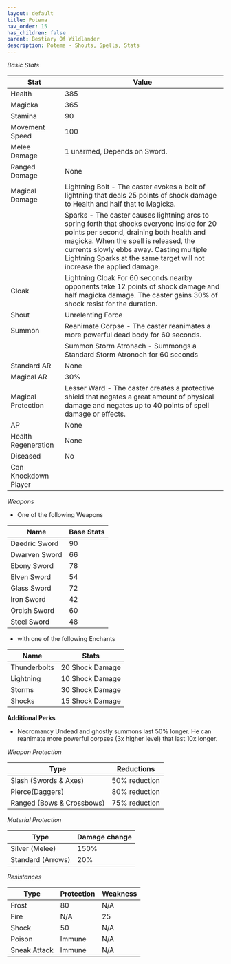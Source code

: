 ```yaml
---
layout: default
title: Potema
nav_order: 15
has_children: false
parent: Bestiary Of Wildlander
description: Potema - Shouts, Spells, Stats
---
```



*Basic Stats*

|Stat| Value |
|--|--|
|Health| 385 |
|Magicka| 365 |
|Stamina| 90 |
|Movement Speed| 100 |
|Melee Damage| 1 unarmed, Depends on Sword. |
|Ranged Damage| None  |
|Magical Damage|Lightning Bolt - The caster evokes a bolt of lightning that deals 25 points of shock damage to Health and half that to Magicka.   |
|| Sparks - The caster causes lightning arcs to spring forth that shocks everyone inside for 20 points per second, draining both health and magicka. When the spell is released, the currents slowly ebbs away. Casting multiple Lightning Sparks at the same target will not increase the applied damage.
|Cloak| Lightning Cloak For 60 seconds nearby opponents take 12 points of shock damage and half magicka damage. The caster gains 30% of shock resist for the duration.| 
|Shout| Unrelenting Force |
|Summon| Reanimate Corpse - The caster reanimates a more powerful dead body for 60 seconds.
|      | Summon Storm Atronach - Summongs a Standard Storm Atronoch for 60 seconds
|Standard AR| None |
|Magical AR| 30% |
|Magical Protection| Lesser Ward -  The caster creates a protective shield that negates a great amount of physical damage and negates up to 40 points of spell damage or effects.|
|AP| None |
|Health Regeneration| None  |
| Diseased | No |
|Can Knockdown Player| |

*Weapons*

* One of the following Weapons

|Name|Base Stats|
|--|--|
|Daedric Sword	|90
|Dwarven Sword	|66
|Ebony Sword|	78
|Elven Sword|	54
|Glass Sword	|72
|Iron Sword	|42
|Orcish Sword|60
|Steel Sword|	48

* with one of the following Enchants

|Name| Stats|
|--|--|
|Thunderbolts| 20 Shock Damage |
|Lightning| 10 Shock Damage |
|Storms | 30 Shock Damage |
|Shocks | 15 Shock Damage  |

**Additional Perks**
* Necromancy Undead and ghostly summons last 50% longer. He can reanimate more powerful corpses (3x higher level) that last 10x longer.

*Weapon Protection*
 
| Type | Reductions |
|--|--|
|Slash (Swords & Axes)      | 50% reduction |
|Pierce(Daggers)            | 80% reduction |
|Ranged (Bows & Crossbows)  | 75% reduction |

*Material Protection*

| Type | Damage change |
|--|--|
|Silver (Melee)      | 150% |
|Standard (Arrows)   | 20% |

*Resistances*
 
|Type  | Protection | Weakness|
|--|--|--|
|Frost  | 80 | N/A  |
|Fire | N/A | 25 |
|Shock  | 50 | N/A  |
|Poison  | Immune | N/A  |
|Sneak Attack | Immune | N/A  |
